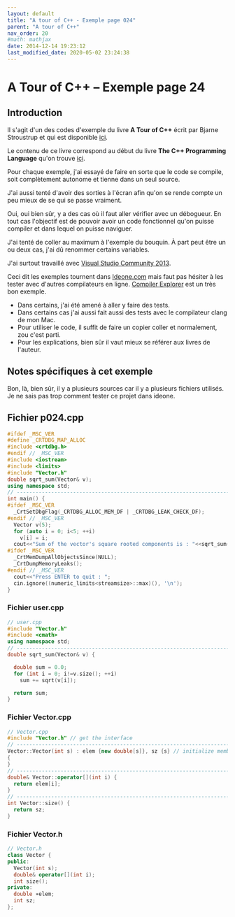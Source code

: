 ```yaml
---
layout: default
title: "A tour of C++ - Exemple page 024"
parent: "A tour of C++"
nav_order: 20
#math: mathjax
date: 2014-12-14 19:23:12
last_modified_date: 2020-05-02 23:24:38
---
```


# A Tour of C++ – Exemple page 24

## Introduction
Il s'agit d'un des codes d'exemple du livre **A Tour of C++** écrit par Bjarne Stroustrup et qui est disponible [ici](http://www.amazon.fr/Tour-C-Bjarne-Stroustrup/dp/0321958314/ref%3Dsr_1_1?ie=UTF8&qid=1416699327&sr=8-1&keywords=a+tour+of+c%2B%2B). 

Le contenu de ce livre correspond au début du livre **The C++ Programming Language** qu'on trouve [ici](http://www.amazon.fr/The-Programming-Language-Bjarne-Stroustrup/dp/0321563840/ref%3Dpd_sim_eb_3?ie=UTF8&refRID=0CR047TTJV1HA6CVA9XA).

Pour chaque exemple, j'ai essayé de faire en sorte que le code se compile, soit complètement autonome et tienne dans un seul source.

J'ai aussi tenté d'avoir des sorties à l'écran afin qu'on se rende compte un peu mieux de se qui se passe vraiment.

Oui, oui bien sûr, y a des cas où il faut aller vérifier avec un débogueur.
En tout cas l'objectif est de pouvoir avoir un code fonctionnel qu'on puisse compiler et dans lequel on puisse naviguer.

J'ai tenté de coller au maximum à l'exemple du bouquin. À part peut être un ou deux cas, j'ai dû renommer certains variables.

J'ai surtout travaillé avec [Visual Studio Community 2013](http://www.visualstudio.com/products/visual-studio-community-vs).

Ceci dit les exemples tournent dans [Ideone.com](http://ideone.com/) mais faut pas hésiter à les tester avec d'autres compilateurs en ligne. [Compiler Explorer](https://godbolt.org/) est un très bon exemple.

* Dans certains, j'ai été amené à aller y faire des tests.  
* Dans certains cas j'ai aussi fait aussi des tests avec le compilateur clang de mon Mac.  
* Pour utiliser le code, il suffit de faire un copier coller et normalement, zou c'est parti.  
* Pour les explications, bien sûr il vaut mieux se référer aux livres de l'auteur.  


## Notes spécifiques à cet exemple


Bon, là, bien sûr, il y a plusieurs sources car il y a plusieurs fichiers utilisés. Je ne sais pas trop comment tester ce projet dans ideone.


## Fichier p024.cpp

```cpp
#ifdef _MSC_VER
#define _CRTDBG_MAP_ALLOC
#include <crtdbg.h>
#endif // _MSC_VER
#include <iostream>
#include <limits>
#include "Vector.h"
double sqrt_sum(Vector& v);
using namespace std;
// ----------------------------------------------------------------------------
int main() {
#ifdef _MSC_VER
  _CrtSetDbgFlag(_CRTDBG_ALLOC_MEM_DF | _CRTDBG_LEAK_CHECK_DF);
#endif // _MSC_VER
  Vector v(5);                                                                 // make a vector of 5 elements
  for (auto i = 0; i<5; ++i)
    v[i] = i;
  cout<<"Sum of the vector's square rooted components is : "<<sqrt_sum(v)<<endl;
#ifdef _MSC_VER
  _CrtMemDumpAllObjectsSince(NULL);                                             // Begins the dump from the start of program execution
  _CrtDumpMemoryLeaks();
#endif // _MSC_VER
  cout<<"Press ENTER to quit : ";
  cin.ignore((numeric_limits<streamsize>::max)(), '\n');
}
```
### Fichier user.cpp

```cpp
// user.cpp
#include "Vector.h"                                                             // get Vector’s interface
#include <cmath>                                                                // get the standard-library math function interface including sqrt()
using namespace std;                                                            // make std members visible (§3.3)
// ----------------------------------------------------------------------------
double sqrt_sum(Vector& v) {

  double sum = 0.0;
  for (int i = 0; i!=v.size(); ++i)
    sum += sqrt(v[i]);                                                          // sum of square roots

  return sum;
}
```
### Fichier Vector.cpp

```cpp
// Vector.cpp
#include "Vector.h" // get the interface
// ----------------------------------------------------------------------------
Vector::Vector(int s) : elem {new double[s]}, sz {s} // initialize members
{
}
// ----------------------------------------------------------------------------
double& Vector::operator[](int i) {
  return elem[i];
}
// ----------------------------------------------------------------------------
int Vector::size() {
  return sz;
}
```
### Fichier Vector.h

```cpp
// Vector.h
class Vector {
public:
  Vector(int s);
  double& operator[](int i);
  int size();
private:
  double ∗elem;                                                                 // elem points to an array of sz doubles
  int sz;
};
```
